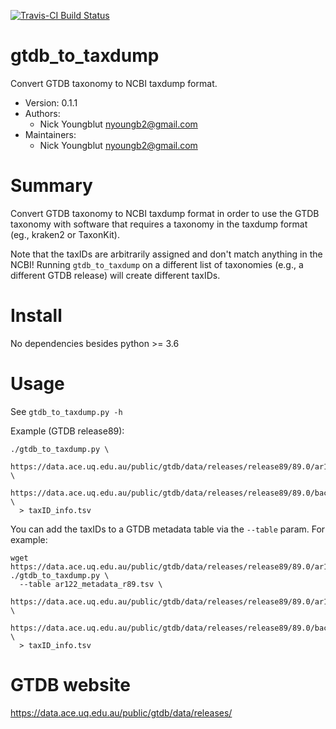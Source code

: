 [![Travis-CI Build Status](https://travis-ci.org/nick-youngblut/gtdb_to_taxdump.svg?branch=master)](https://travis-ci.org/nick-youngblut/gtdb_to_taxdump)

gtdb_to_taxdump
===============

Convert GTDB taxonomy to NCBI taxdump format.

* Version: 0.1.1
* Authors:
  * Nick Youngblut <nyoungb2@gmail.com>
* Maintainers:
  * Nick Youngblut <nyoungb2@gmail.com>


# Summary

Convert GTDB taxonomy to NCBI taxdump format in order to
use the GTDB taxonomy with software that requires a
taxonomy in the taxdump format (eg., kraken2 or TaxonKit).

Note that the taxIDs are arbitrarily assigned and don't
match anything in the NCBI! Running `gtdb_to_taxdump` on
a different list of taxonomies (e.g., a different GTDB release)
will create different taxIDs.

# Install

No dependencies besides python >= 3.6

# Usage

See `gtdb_to_taxdump.py -h`

Example (GTDB release89):

```
./gtdb_to_taxdump.py \
  https://data.ace.uq.edu.au/public/gtdb/data/releases/release89/89.0/ar122_taxonomy_r89.tsv \
  https://data.ace.uq.edu.au/public/gtdb/data/releases/release89/89.0/bac120_taxonomy_r89.tsv \
  > taxID_info.tsv
```

You can add the taxIDs to a GTDB metadata table via the `--table` param. For example:

```
wget https://data.ace.uq.edu.au/public/gtdb/data/releases/release89/89.0/ar122_metadata_r89.tsv
./gtdb_to_taxdump.py \
  --table ar122_metadata_r89.tsv \
  https://data.ace.uq.edu.au/public/gtdb/data/releases/release89/89.0/ar122_taxonomy_r89.tsv \
  https://data.ace.uq.edu.au/public/gtdb/data/releases/release89/89.0/bac120_taxonomy_r89.tsv \
  > taxID_info.tsv
```


# GTDB website

https://data.ace.uq.edu.au/public/gtdb/data/releases/
